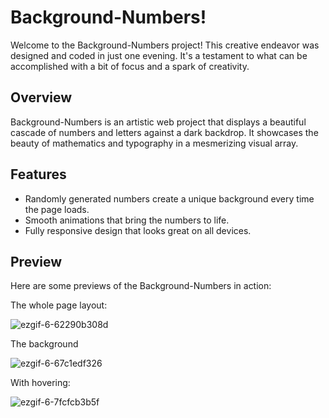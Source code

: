 # Background-Numbers!

Welcome to the Background-Numbers project! This creative endeavor was designed and coded in just one evening. It's a testament to what can be accomplished with a bit of focus and a spark of creativity.

## Overview

Background-Numbers is an artistic web project that displays a beautiful cascade of numbers and letters against a dark backdrop. It showcases the beauty of mathematics and typography in a mesmerizing visual array.

## Features

- Randomly generated numbers create a unique background every time the page loads.
- Smooth animations that bring the numbers to life.
- Fully responsive design that looks great on all devices.

## Preview

Here are some previews of the Background-Numbers in action:

The whole page layout:

![ezgif-6-62290b308d](https://github.com/Wolfuliam/Background-numbers/assets/147284006/4b42aeeb-92e0-47cb-8b39-6cbd34270e66)


The background

![ezgif-6-67c1edf326](https://github.com/Wolfuliam/Background-numbers/assets/147284006/232c16e2-a943-4237-afbf-d06e5180f51c)


With hovering:

![ezgif-6-7fcfcb3b5f](https://github.com/Wolfuliam/Background-numbers/assets/147284006/d8890060-cd72-432d-be62-885a0a949e3a)
